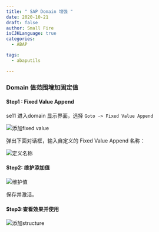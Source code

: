 ```yaml
---
title: " SAP Domain 增强 "
date: 2020-10-21
draft: false
author: Small Fire
isCJKLanguage: true
categories: 
  - ABAP

tags: 
  - abaputils

---
```


### Domain 值范围增加固定值

#### Step1 : Fixed Value Append

se11 进入domain 显示界面，选择 `Goto -> Fixed Value Append`

![添加fixed value](/images/ABAP/domain_enhance.png)

弹出下面对话框，输入自定义的 Fixed Value Append 名称：

![定义名称](/images/ABAP/domain_enhance0.png)

#### Step2: 维护添加值

![维护值](/images/ABAP/domain_enhance1.png)

保存并激活。

#### Step3:查看效果并使用

![添加structure](/images/ABAP/domain_enhance2.png)